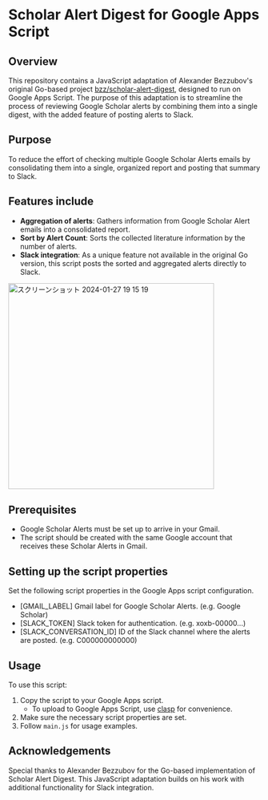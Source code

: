 # Scholar Alert Digest for Google Apps Script

## Overview
This repository contains a JavaScript adaptation of Alexander Bezzubov's original Go-based project [bzz/scholar-alert-digest](https://github.com/bzz/scholar-alert-digest), designed to run on Google Apps Script. The purpose of this adaptation is to streamline the process of reviewing Google Scholar alerts by combining them into a single digest, with the added feature of posting alerts to Slack.

## Purpose
To reduce the effort of checking multiple Google Scholar Alerts emails by consolidating them into a single, organized report and posting that summary to Slack.

## Features include
- **Aggregation of alerts**: Gathers information from Google Scholar Alert emails into a consolidated report.
- **Sort by Alert Count**: Sorts the collected literature information by the number of alerts.
- **Slack integration**: As a unique feature not available in the original Go version, this script posts the sorted and aggregated alerts directly to Slack.

<img width="411" alt="スクリーンショット 2024-01-27 19 15 19" src="https://github.com/FlechaMaker/scholar-alert-digest-js/assets/6488324/670a111a-1b5f-4c7a-9a79-af9978a5f682">

## Prerequisites
- Google Scholar Alerts must be set up to arrive in your Gmail.
- The script should be created with the same Google account that receives these Scholar Alerts in Gmail.

## Setting up the script properties
Set the following script properties in the Google Apps script configuration.
- [GMAIL_LABEL] Gmail label for Google Scholar Alerts. (e.g. Google Scholar)
- [SLACK_TOKEN] Slack token for authentication. (e.g. xoxb-00000...)
- [SLACK_CONVERSATION_ID] ID of the Slack channel where the alerts are posted. (e.g. C000000000000)

## Usage
To use this script:
1. Copy the script to your Google Apps script.
    - To upload to Google Apps Script, use [clasp](https://github.com/google/clasp) for convenience.
2. Make sure the necessary script properties are set.
3. Follow `main.js` for usage examples.

## Acknowledgements
Special thanks to Alexander Bezzubov for the Go-based implementation of Scholar Alert Digest. This JavaScript adaptation builds on his work with additional functionality for Slack integration.
